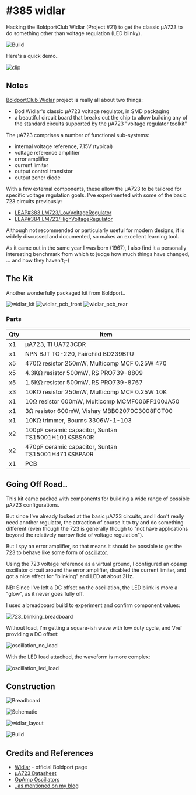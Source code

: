 # #385 widlar

Hacking the BoldportClub Widlar (Project #21) to get the classic μA723 to do something other than voltage regulation (LED blinky).

![Build](./assets/widlar_build.jpg?raw=true)

Here's a quick demo..

[![clip](https://img.youtube.com/vi/jR9F6w2ItQ8/0.jpg)](https://www.youtube.com/watch?v=jR9F6w2ItQ8)

## Notes

[BoldportClub Widlar](http://www.boldport.com/widlar) project is really all about two things:

* Bod Widlar's classic μA723 voltage regulator, in SMD packaging
* a beautiful circuit board that breaks out the chip to allow building any of the standard circuits supported by the μA723 "voltage regulator toolkit"

The μA723 comprises a number of functional sub-systems:

* internal voltage reference, 7.15V (typical)
* voltage reference amplifier
* error amplifier
* current limiter
* output control transistor
* output zener diode

With a few external components, these allow the μA723 to be tailored for specific voltage regulation goals.
I've experimented with some of the basic 723 circuits previously:

* [LEAP#383 LM723/LowVoltageRegulator](../../Electronics101/LM723/LowVoltageRegulator)
* [LEAP#384 LM723/HighVoltageRegulator](../../Electronics101/LM723/HighVoltageRegulator)

Although not recommended or particularly useful for modern designs,
it is widely discussed and documented, so makes an excellent learning tool.

As it came out in the same year I was born (1967), I also find it a personally interesting benchmark from which to
judge how much things have changed, ... and how they haven't;-)


## The Kit

Another wonderfully packaged kit from Boldport..

![widlar_kit](./assets/widlar_kit.jpg?raw=true)
![widlar_pcb_front](./assets/widlar_pcb_front.jpg?raw=true)
![widlar_pcb_rear](./assets/widlar_pcb_rear.jpg?raw=true)

### Parts

|Qty | Item                                               |
|----|----------------------------------------------------|
| x1 | μA723, TI UA723CDR                                 |
| x1 | NPN BJT TO-220, Fairchild BD239BTU                 |
| x5 | 470Ω resistor 250mW, Multicomp MCF 0.25W 470       |
| x5 | 4.3KΩ resistor 500mW, RS PRO739-8809               |
| x5 | 1.5KΩ resistor 500mW, RS PRO739-8767               |
| x3 | 10KΩ resistor 250mW, Multicomp MCF 0.25W 10K       |
| x1 | 10Ω resistor 600mW, Multicomp MCMF006FF100JA50     |
| x1 | 3Ω resistor 600mW, Vishay MBB02070C3008FCT00       |
| x1 | 10KΩ trimmer, Bourns 3306W-1-103                   |
| x2 | 100pF ceramic capacitor, Suntan TS15001H101KSBSA0R |
| x2 | 470pF ceramic capacitor, Suntan TS15001H471KSBPA0R |
| x1 | PCB                                                |

## Going Off Road..

This kit came packed with components for building a wide range of possible μA723 configurations.

But since I've already looked at the basic μA723 circuits, and I don't really need another regulator,
the attraction of course it to try and do something different
(even though the 723 is generally though to "not have applications beyond the relatively narrow field of voltage regulation").

But I spy an error amplifier, so that means it should be possible to get the 723 to behave like some form of
[oscillator](https://www.allaboutcircuits.com/worksheets/opamp-oscillator-circuits/).

Using the 723 voltage reference as a virtual ground,
I configured an opamp oscillator circuit around the error amplifier,
disabled the current limiter,
and got a nice effect for "blinking" and LED at about 2Hz.

NB: Since I've left a DC offset on the oscillation, the LED blink is more a "glow", as it never goes fully off.

I used a breadboard build to experiment and confirm component values:

![723_blinking_breadboard](./assets/723_blinking_breadboard.jpg?raw=true)

Without load, I'm getting a square-ish wave with low duty cycle, and Vref providing a DC offset:

![oscillation_no_load](./assets/oscillation_no_load.gif?raw=true)

With the LED load attached, the waveform is more complex:

![oscillation_led_load](./assets/oscillation_led_load.gif?raw=true)

## Construction

![Breadboard](./assets/widlar_bb.jpg?raw=true)

![Schematic](./assets/widlar_schematic.jpg?raw=true)

![widlar_layout](./assets/widlar_layout.jpg?raw=true)

![Build](./assets/widlar_build.jpg?raw=true)

## Credits and References

* [Widlar](http://www.boldport.com/widlar) - official Boldport page
* [μA723 Datasheet](http://www.ti.com/lit/ds/symlink/ua723.pdf)
* [OpAmp Oscillators](https://www.allaboutcircuits.com/worksheets/opamp-oscillator-circuits/)
* [..as mentioned on my blog](https://blog.tardate.com/2018/04/leap385-bolportclub-widlar-blinky.html)
